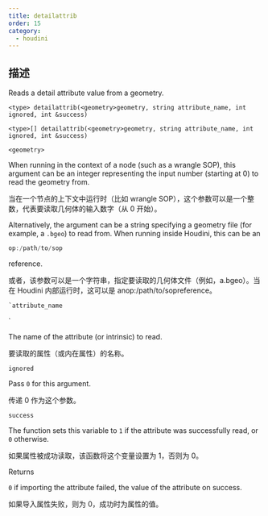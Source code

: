```yaml
---
title: detailattrib
order: 15
category:
  - houdini
---
```

    
## 描述

Reads a detail attribute value from a geometry.

`<type> detailattrib(<geometry>geometry, string attribute_name, int ignored, int &success)`

`<type>[] detailattrib(<geometry>geometry, string attribute_name, int ignored, int &success)`

`<geometry>`

When running in the context of a node (such as a wrangle SOP), this argument
can be an integer representing the input number (starting at 0) to read the
geometry from.

当在一个节点的上下文中运行时（比如 wrangle SOP），这个参数可以是一个整数，代表要读取几何体的输入数字（从 0 开始）。

Alternatively, the argument can be a string specifying a geometry file (for
example, a `.bgeo`) to read from. When running inside Houdini, this can be an

```c
op:/path/to/sop
```

reference.

或者，该参数可以是一个字符串，指定要读取的几何体文件（例如，a.bgeo）。当在 Houdini 内部运行时，这可以是 anop:/path/to/sopreference。

```c
`attribute_name
```

`

The name of the attribute (or intrinsic) to read.

要读取的属性（或内在属性）的名称。

`ignored`

Pass `0` for this argument.

传递 0 作为这个参数。

`success`

The function sets this variable to `1` if the attribute was successfully read,
or `0` otherwise.

如果属性被成功读取，该函数将这个变量设置为 1，否则为 0。

Returns

`0` if importing the attribute failed, the value of the attribute on success.

如果导入属性失败，则为 0，成功时为属性的值。
